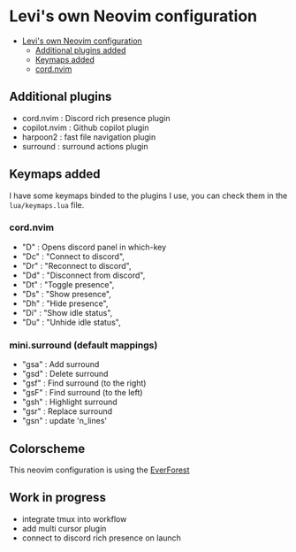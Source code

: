 # Levi's own Neovim configuration

<!--toc:start-->

- [Levi's own Neovim configuration](#levis-own-neovim-configuration)
  - [Additional plugins added](#additional-plugins-added)
  - [Keymaps added](#keymaps-added)
  - [cord.nvim](#cordnvim)
  <!--toc:end-->

## Additional plugins

- cord.nvim : Discord rich presence plugin
- copilot.nvim : Github copilot plugin
- harpoon2 : fast file navigation plugin
- surround : surround actions plugin

## Keymaps added

I have some keymaps binded to the plugins I use, you can check them in the `lua/keymaps.lua` file.

### cord.nvim

- "D" : Opens discord panel in which-key
- "Dc" : "Connect to discord",
- "Dr" : "Reconnect to discord",
- "Dd" : "Disconnect from discord",
- "Dt" : "Toggle presence",
- "Ds" : "Show presence",
- "Dh" : "Hide presence",
- "Di" : "Show idle status",
- "Du" : "Unhide idle status",

### mini.surround (default mappings)

- "gsa" : Add surround
- "gsd" : Delete surround
- "gsf" : Find surround (to the right)
- "gsF" : Find surround (to the left)
- "gsh" : Highlight surround
- "gsr" : Replace surround
- "gsn" : update 'n_lines'

## Colorscheme

This neovim configuration is using the [EverForest](https://github.com/sainnhe/everforest)

## Work in progress

- integrate tmux into workflow
- add multi cursor plugin
- connect to discord rich presence on launch
